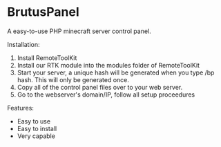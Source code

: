 BrutusPanel
===========

A easy-to-use PHP minecraft server control panel.

Installation: <br />
1. Install RemoteToolKit <br />
2. Install our RTK module into the modules folder of RemoteToolKit <br />
3. Start your server, a unique hash will be generated when you type /bp hash. This will only be generated once. <br />
4. Copy all of the control panel files over to your web server. <br />
5. Go to the webserver's domain/IP, follow all setup proceedures

Features:
- Easy to use
- Easy to install
- Very capable


